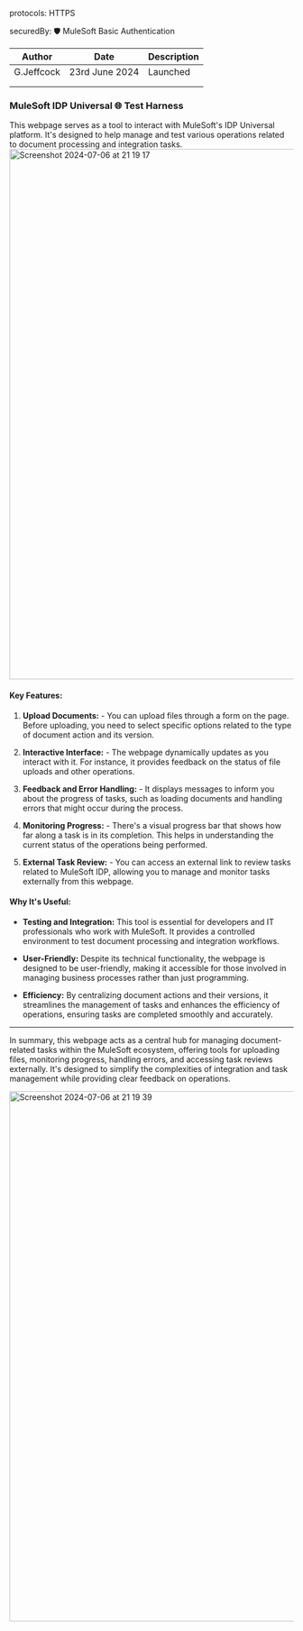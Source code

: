 protocols: HTTPS

  securedBy: 🛡️ MuleSoft Basic Authentication

  | Author | Date | Description
  | -------- | ------- | ------- |
  | G.Jeffcock | 23rd June 2024 | Launched| 
  |||| 
  ||||

  ### MuleSoft IDP Universal 🌐 Test Harness

  This webpage serves as a tool to interact with MuleSoft's IDP Universal platform. It's designed to help manage and test various operations related to document processing and integration tasks.
<img width="941" alt="Screenshot 2024-07-06 at 21 19 17" src="https://github.com/composableforce/MuleSoft-IDP-Universal-Test-Harness/assets/21179972/86a43156-dca6-4680-93f0-cae3e14537b9">

  #### Key Features:

  1. **Upload Documents:**
    - You can upload files through a form on the page. Before uploading, you need to select specific options related to the type of document action and its version.

  2. **Interactive Interface:**
    - The webpage dynamically updates as you interact with it. For instance, it provides feedback on the status of file uploads and other operations.

  3. **Feedback and Error Handling:**
    - It displays messages to inform you about the progress of tasks, such as loading documents and handling errors that might occur during the process.

  4. **Monitoring Progress:**
    - There's a visual progress bar that shows how far along a task is in its completion. This helps in understanding the current status of the operations being performed.

  5. **External Task Review:**
    - You can access an external link to review tasks related to MuleSoft IDP, allowing you to manage and monitor tasks externally from this webpage.

  #### Why It's Useful:

  - **Testing and Integration:** This tool is essential for developers and IT professionals who work with MuleSoft. It provides a controlled environment to test document processing and integration workflows.
    
  - **User-Friendly:** Despite its technical functionality, the webpage is designed to be user-friendly, making it accessible for those involved in managing business processes rather than just programming.

  - **Efficiency:** By centralizing document actions and their versions, it streamlines the management of tasks and enhances the efficiency of operations, ensuring tasks are completed smoothly and accurately.

  ---

  In summary, this webpage acts as a central hub for managing document-related tasks within the MuleSoft ecosystem, offering tools for uploading files, monitoring progress, handling errors, and accessing task reviews externally. It's designed to simplify the complexities of integration and task management while providing clear feedback on operations.

<img width="941" alt="Screenshot 2024-07-06 at 21 19 39" src="https://github.com/composableforce/MuleSoft-IDP-Universal-Test-Harness/assets/21179972/13bafe73-ed52-468a-99b2-b6ceb9f742f9">

  
